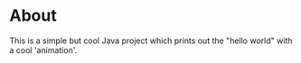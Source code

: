 # About

This is a simple but cool Java project which prints out the "hello world" with a cool 'animation'.
